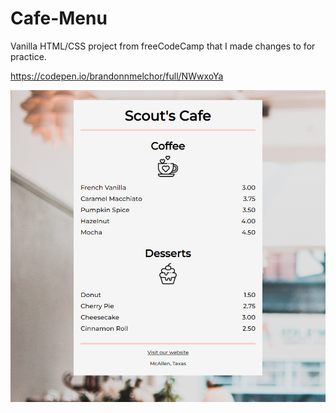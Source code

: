 # Cafe-Menu

Vanilla HTML/CSS project from freeCodeCamp that I made changes to for practice.

https://codepen.io/brandonnmelchor/full/NWwxoYa

![Cafe Menu screenshot](https://raw.githubusercontent.com/brandonnmelchor/Cafe-Menu/main/screenshot.jpg)
